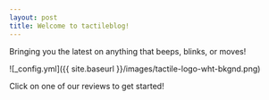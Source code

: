 ```yaml
---
layout: post
title: Welcome to tactileblog!
---
```


Bringing you the latest on anything that beeps, blinks, or moves!

![_config.yml]({{ site.baseurl }}/images/tactile-logo-wht-bkgnd.png)

Click on one of our reviews to get started!
